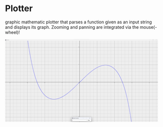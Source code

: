 # Plotter
graphic mathematic plotter that parses a function given as an input string and displays its graph.
Zooming and panning are integrated via the mouse(-wheel)!

![Screenshot](Screenshot.png)
